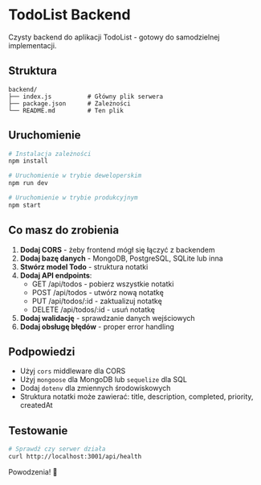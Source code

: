 # TodoList Backend

Czysty backend do aplikacji TodoList - gotowy do samodzielnej implementacji.

## Struktura

```
backend/
├── index.js          # Główny plik serwera
├── package.json      # Zależności
└── README.md         # Ten plik
```

## Uruchomienie

```bash
# Instalacja zależności
npm install

# Uruchomienie w trybie deweloperskim
npm run dev

# Uruchomienie w trybie produkcyjnym
npm start
```

## Co masz do zrobienia

1. **Dodaj CORS** - żeby frontend mógł się łączyć z backendem
2. **Dodaj bazę danych** - MongoDB, PostgreSQL, SQLite lub inna
3. **Stwórz model Todo** - struktura notatki
4. **Dodaj API endpoints**:
    - GET /api/todos - pobierz wszystkie notatki
    - POST /api/todos - utwórz nową notatkę
    - PUT /api/todos/:id - zaktualizuj notatkę
    - DELETE /api/todos/:id - usuń notatkę
5. **Dodaj walidację** - sprawdzanie danych wejściowych
6. **Dodaj obsługę błędów** - proper error handling

## Podpowiedzi

-   Użyj `cors` middleware dla CORS
-   Użyj `mongoose` dla MongoDB lub `sequelize` dla SQL
-   Dodaj `dotenv` dla zmiennych środowiskowych
-   Struktura notatki może zawierać: title, description, completed, priority, createdAt

## Testowanie

```bash
# Sprawdź czy serwer działa
curl http://localhost:3001/api/health
```

Powodzenia! 🚀

